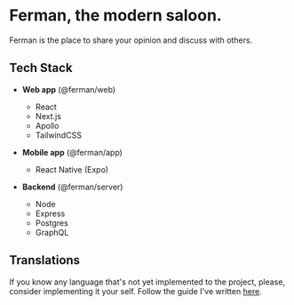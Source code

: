 # Ferman, the modern saloon.

Ferman is the place to share your opinion and discuss with others.

## Tech Stack

- **Web app** (@ferman/web)

  - React
  - Next.js
  - Apollo
  - TailwindCSS

- **Mobile app** (@ferman/app)

  - React Native (Expo)

- **Backend** (@ferman/server)
  - Node
  - Express
  - Postgres
  - GraphQL

## Translations

If you know any language that's not yet implemented to the project, please, consider implementing it your self.
Follow the guide I've written [here](https://github.com/billvog/ferman/blob/master/packages/web/TRANSLATIONS_GUIDE.md).
